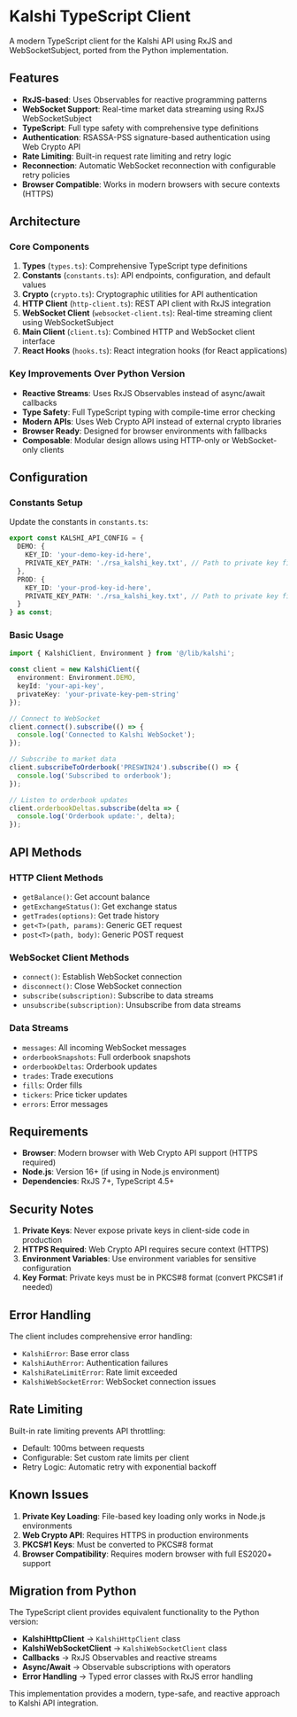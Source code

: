 # Kalshi TypeScript Client

A modern TypeScript client for the Kalshi API using RxJS and WebSocketSubject, ported from the Python implementation.

## Features

- **RxJS-based**: Uses Observables for reactive programming patterns
- **WebSocket Support**: Real-time market data streaming using RxJS WebSocketSubject
- **TypeScript**: Full type safety with comprehensive type definitions
- **Authentication**: RSASSA-PSS signature-based authentication using Web Crypto API
- **Rate Limiting**: Built-in request rate limiting and retry logic
- **Reconnection**: Automatic WebSocket reconnection with configurable retry policies
- **Browser Compatible**: Works in modern browsers with secure contexts (HTTPS)

## Architecture

### Core Components

1. **Types** (`types.ts`): Comprehensive TypeScript type definitions
2. **Constants** (`constants.ts`): API endpoints, configuration, and default values
3. **Crypto** (`crypto.ts`): Cryptographic utilities for API authentication
4. **HTTP Client** (`http-client.ts`): REST API client with RxJS integration
5. **WebSocket Client** (`websocket-client.ts`): Real-time streaming client using WebSocketSubject
6. **Main Client** (`client.ts`): Combined HTTP and WebSocket client interface
7. **React Hooks** (`hooks.ts`): React integration hooks (for React applications)

### Key Improvements Over Python Version

- **Reactive Streams**: Uses RxJS Observables instead of async/await callbacks
- **Type Safety**: Full TypeScript typing with compile-time error checking
- **Modern APIs**: Uses Web Crypto API instead of external crypto libraries
- **Browser Ready**: Designed for browser environments with fallbacks
- **Composable**: Modular design allows using HTTP-only or WebSocket-only clients

## Configuration

### Constants Setup

Update the constants in `constants.ts`:

```typescript
export const KALSHI_API_CONFIG = {
  DEMO: {
    KEY_ID: 'your-demo-key-id-here',
    PRIVATE_KEY_PATH: './rsa_kalshi_key.txt', // Path to private key file
  },
  PROD: {
    KEY_ID: 'your-prod-key-id-here', 
    PRIVATE_KEY_PATH: './rsa_kalshi_key.txt', // Path to private key file
  }
} as const;
```

### Basic Usage

```typescript
import { KalshiClient, Environment } from '@/lib/kalshi';

const client = new KalshiClient({
  environment: Environment.DEMO,
  keyId: 'your-api-key',
  privateKey: 'your-private-key-pem-string'
});

// Connect to WebSocket
client.connect().subscribe(() => {
  console.log('Connected to Kalshi WebSocket');
});

// Subscribe to market data
client.subscribeToOrderbook('PRESWIN24').subscribe(() => {
  console.log('Subscribed to orderbook');
});

// Listen to orderbook updates
client.orderbookDeltas.subscribe(delta => {
  console.log('Orderbook update:', delta);
});
```

## API Methods

### HTTP Client Methods

- `getBalance()`: Get account balance
- `getExchangeStatus()`: Get exchange status
- `getTrades(options)`: Get trade history
- `get<T>(path, params)`: Generic GET request
- `post<T>(path, body)`: Generic POST request

### WebSocket Client Methods

- `connect()`: Establish WebSocket connection
- `disconnect()`: Close WebSocket connection
- `subscribe(subscription)`: Subscribe to data streams
- `unsubscribe(subscription)`: Unsubscribe from data streams

### Data Streams

- `messages`: All incoming WebSocket messages
- `orderbookSnapshots`: Full orderbook snapshots
- `orderbookDeltas`: Orderbook updates
- `trades`: Trade executions
- `fills`: Order fills
- `tickers`: Price ticker updates
- `errors`: Error messages

## Requirements

- **Browser**: Modern browser with Web Crypto API support (HTTPS required)
- **Node.js**: Version 16+ (if using in Node.js environment)
- **Dependencies**: RxJS 7+, TypeScript 4.5+

## Security Notes

1. **Private Keys**: Never expose private keys in client-side code in production
2. **HTTPS Required**: Web Crypto API requires secure context (HTTPS)
3. **Environment Variables**: Use environment variables for sensitive configuration
4. **Key Format**: Private keys must be in PKCS#8 format (convert PKCS#1 if needed)

## Error Handling

The client includes comprehensive error handling:

- `KalshiError`: Base error class
- `KalshiAuthError`: Authentication failures
- `KalshiRateLimitError`: Rate limit exceeded
- `KalshiWebSocketError`: WebSocket connection issues

## Rate Limiting

Built-in rate limiting prevents API throttling:

- Default: 100ms between requests
- Configurable: Set custom rate limits per client
- Retry Logic: Automatic retry with exponential backoff

## Known Issues

1. **Private Key Loading**: File-based key loading only works in Node.js environments
2. **Web Crypto API**: Requires HTTPS in production environments
3. **PKCS#1 Keys**: Must be converted to PKCS#8 format
4. **Browser Compatibility**: Requires modern browser with full ES2020+ support

## Migration from Python

The TypeScript client provides equivalent functionality to the Python version:

- **KalshiHttpClient** → `KalshiHttpClient` class
- **KalshiWebSocketClient** → `KalshiWebSocketClient` class  
- **Callbacks** → RxJS Observables and reactive streams
- **Async/Await** → Observable subscriptions with operators
- **Error Handling** → Typed error classes with RxJS error handling

This implementation provides a modern, type-safe, and reactive approach to Kalshi API integration.
